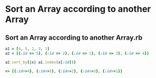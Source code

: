 # Sort an Array according to another Array

## Sort an Array according to another Array.rb

```ruby
a1 = [4, 5, 2, 3, 1]
a2 = [{:id => 5}, {:id => 2}, {:id => 1}, {:id => 3}, {:id => 4}]

a2.sort_by{|x| a1.index(x[:id])}

=> [{:id=>4}, {:id=>5}, {:id=>2}, {:id=>3}, {:id=>1}]
```

